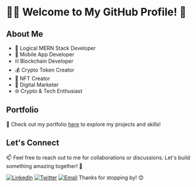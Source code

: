 # 👨‍💻 Welcome to My GitHub Profile! 👋

## About Me
- 🧠 Logical MERN Stack Developer
- 📱 Mobile App Developer
- ⛓️ Blockchain Developer
- 💰 Crypto Token Creator
- 🎨 NFT Creator
- 🚀 Digital Marketer
- 🌐 Crypto & Tech Enthusiast

## Portfolio
🌟 Check out my portfolio [here](https://next-js-portfolio-oqv4.vercel.app) to explore my projects and skills!

## Let's Connect
📫 Feel free to reach out to me for collaborations or discussions. Let's build something amazing together! 🚀

[![LinkedIn](https://img.shields.io/badge/LinkedIn-Connect-blue)](https://www.linkedin.com/in/moshoodraji/)
[![Twitter](https://img.shields.io/badge/Twitter-Follow-blue)](https://twitter.com/honeybadgerng01/)
[![Email](https://img.shields.io/badge/Email-Contact-red)](mailto:rajimoshood200482@gmail.com)
Thanks for stopping by! 😊
